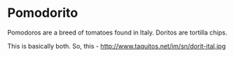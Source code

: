# Pomodorito

Pomodoros are a breed of tomatoes found in Italy. Doritos are tortilla chips. 

This is basically both. So, this - http://www.taquitos.net/im/sn/dorit-ital.jpg
